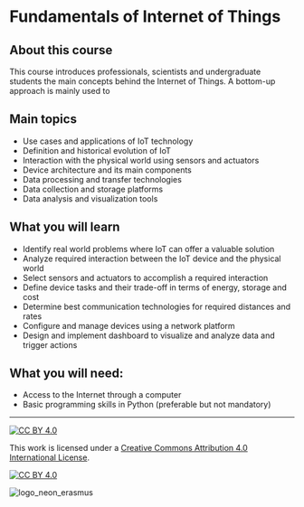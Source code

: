 # Fundamentals of Internet of Things
## About this course
This course introduces professionals, scientists and undergraduate students the main concepts behind the Internet of Things. A bottom-up approach is mainly used to 

## Main topics
* Use cases and applications of IoT technology
* Definition and historical evolution of IoT
* Interaction with the physical world using sensors and actuators
* Device architecture and its main components
* Data processing and transfer technologies
* Data collection and storage platforms
* Data analysis and visualization tools

## What you will learn
* Identify real world problems where IoT can offer a valuable solution
* Analyze required interaction between the IoT device and the physical world
* Select sensors and actuators to accomplish a required interaction
* Define device tasks and their trade-off in terms of energy, storage and cost
* Determine best communication technologies for required distances and rates
* Configure and manage devices using a network platform
* Design and implement dashboard to visualize and analyze data and trigger actions 

## What you will need:
* Access to the Internet through a computer
* Basic programming skills in Python (preferable but not mandatory) 


***
[![CC BY 4.0][cc-by-shield]][cc-by]

This work is licensed under a
[Creative Commons Attribution 4.0 International License][cc-by].

[![CC BY 4.0][cc-by-image]][cc-by]

[cc-by]: http://creativecommons.org/licenses/by/4.0/
[cc-by-image]: https://i.creativecommons.org/l/by/4.0/88x31.png
[cc-by-shield]: https://img.shields.io/badge/License-CC%20BY%204.0-lightgrey.svg
![logo_neon_erasmus](https://user-images.githubusercontent.com/49734900/152565208-e9326ee5-a2a5-4096-bd2a-10ace4c855e6.png)

